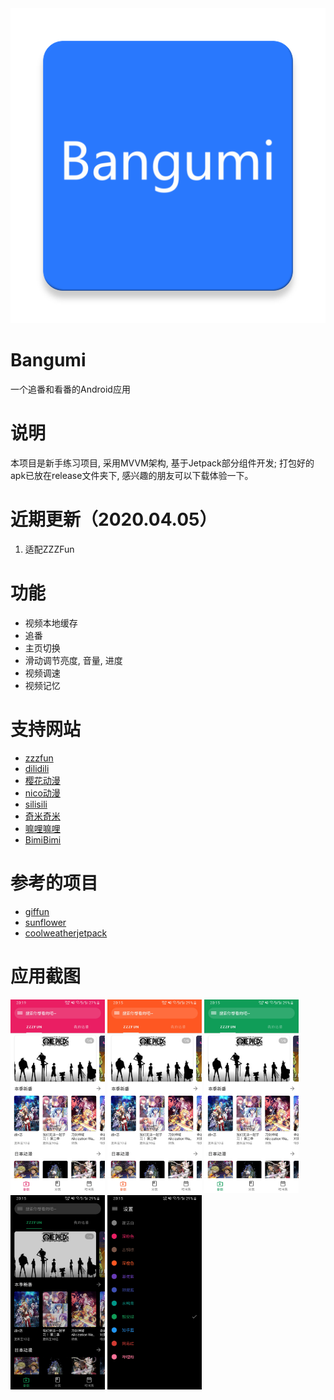 <img src="./Screenshots/icon.png">

# Bangumi
一个追番和看番的Android应用

# 说明
本项目是新手练习项目, 采用MVVM架构, 基于Jetpack部分组件开发;
打包好的apk已放在release文件夹下, 感兴趣的朋友可以下载体验一下。

# 近期更新（2020.04.05）
1. 适配ZZZFun

# 功能
- 视频本地缓存
- 追番
- 主页切换
- 滑动调节亮度, 音量, 进度
- 视频调速
- 视频记忆

# 支持网站
- [zzzfun](http://www.zzzfun.com/)
- [dilidili](http://www.dilidili.name/)
- [樱花动漫](http://www.imomoe.io/)
- [nico动漫](http://www.nicotv.me/dongman)
- [silisili](http://www.silisili.me/)
- [奇米奇米](http://www.qimiqimi.co/)
- [嘛哩嘛哩](http://www.malimali.com/)
- [BimiBimi](http://www.bimibimi.tv/)

# 参考的项目
- [giffun](https://github.com/guolindev/giffun)
- [sunflower](https://github.com/android/sunflower)
- [coolweatherjetpack](https://github.com/guolindev/coolweatherjetpack)

# 应用截图

<img src="./Screenshots/demo1.jpeg" width="30%" />
<img src="./Screenshots/demo2.jpeg" width="30%" />
<img src="./Screenshots/demo3.jpeg" width="30%" />
<img src="./Screenshots/demo4.jpeg" width="30%" />
<img src="./Screenshots/demo5.jpeg" width="30%" />